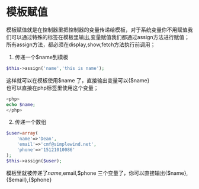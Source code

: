 # 模板赋值
模板赋值就是在控制器里把控制器的变量传递给模板，对于系统变量你不用赋值我们可以通过特殊的标签在模板里输出,变量赋值我们都通过assign方法进行赋值；所有assign方法，都必须在display,show,fetch方法执行前调用；

1. 传递一个$name到模板
```php
$this->assign('name','this is name');
```
这样就可以在模板使用$name 了，直接输出变量可以{$name}  
也可以直接在php标签里使用这个变量；
```php
<php>
echo $name;
</php>
```
2. 传递一个数组
```php
$user=array(
    'name'=>'Dean',
    'email'=>'cmf@simplewind.net',
    'phone'=>'15121010086'
);
$this->assign($user);
```
模板里就被传递了$name,$email,$phone 三个变量了，你可以直接输出{$name},{$email},{$phone}
